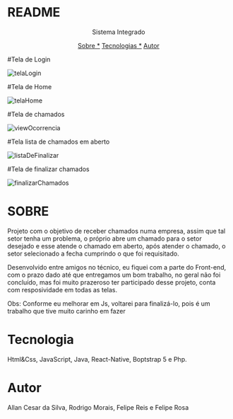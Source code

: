 # README

<p align="center"> Sistema Integrado</p>

<p align="center">
<a href="#sobre">Sobre *</a>
<a href="#tecnologia">Tecnologias *</a>
<a href="#autor">Autor</a>
</p>

#Tela de Login


![telaLogin](https://user-images.githubusercontent.com/63480432/177661632-7422fc0f-4c92-41f7-80ec-c9918a27e508.png)


#Tela de Home



![telaHome](https://user-images.githubusercontent.com/63480432/177661747-8a46be3b-2677-4a4a-aaaf-7182a90b0a2b.png)


#Tela de chamados

![viewOcorrencia](https://user-images.githubusercontent.com/63480432/177661752-5ba5e64a-52bb-4785-9bc1-09471fae6545.png)


#Tela lista de chamados em aberto


![listaDeFinalizar](https://user-images.githubusercontent.com/63480432/177675863-8f77d6cd-d44e-4d8c-aa02-d5311e673426.png)


#Tela de finalizar chamados

![finalizarChamados](https://user-images.githubusercontent.com/63480432/177669202-b5d608eb-844d-4f71-832f-841112c77dcb.png)

# SOBRE 

<p>Projeto com o objetivo de receber chamados numa empresa, assim que tal setor
tenha um problema, o próprio abre um chamado para o setor desejado e esse atende o
chamado em aberto, após atender o chamado, o setor selecionado a fecha cumprindo o que
foi requisitado.</p>

<p>Desenvolvido entre amigos no técnico, eu fiquei com a parte do Front-end, com o prazo 
dado até que entregamos um bom trabalho, no geral não foi concluído, mas foi muito prazeroso
ter participado desse projeto, conta com resposividade em todas as telas.</p>

<p>Obs: Conforme eu melhorar em Js, voltarei para finalizá-lo, pois é um trabalho que tive muito carinho em fazer</p>


# Tecnologia

Html&Css, JavaScript, Java, React-Native, Boptstrap 5 e Php.

# Autor

Allan Cesar da Silva, Rodrigo Morais, Felipe Reis e Felipe Rosa
